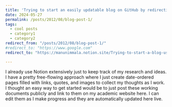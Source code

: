 ```yaml
---
title: 'Trying to start an easily updatable blog on GitHub by redirecting to a Notion page'
date: 2024-05-27
permalink: /posts/2012/08/blog-post-1/
tags:
  - cool posts
  - category1
  - category2
redirect_from: "/posts/2012/08/blog-post-1/"
#redirect_to: "https://www.google.com"
redirect_to: "https://manunimmala.notion.site/Trying-to-start-a-blog-using-github-and-Notion-6b76f38a79c04d80b388110a9551fde3?pvs=4"

---
```

I already use Notion extensively just to keep track of my research and ideas. I have a pretty free-flowing approach where I just create date-ordered pages filled with links, quotes, and images to collect my thoughts as I work. I thought an easy way to get started would be to just post these working documents publicly and link to them on my academic website here. I can edit them as I make progress and they are automatically updated here live. 
